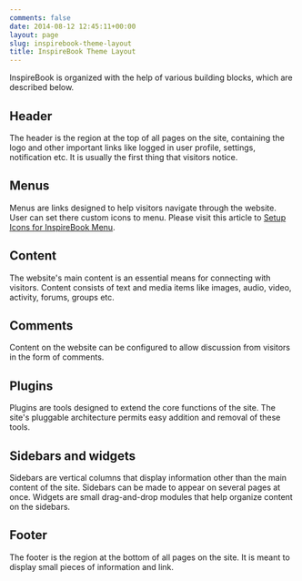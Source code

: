 ```yaml
---
comments: false
date: 2014-08-12 12:45:11+00:00
layout: page
slug: inspirebook-theme-layout
title: InspireBook Theme Layout
---
```


InspireBook is organized with the help of various building blocks, which are described below.


## Header


The header is the region at the top of all pages on the site, containing the logo and other important links like logged in user profile, settings, notification etc. It is usually the first thing that visitors notice.


## Menus


Menus are links designed to help visitors navigate through the website. User can set there custom icons to menu. Please visit this article to [Setup Icons for InspireBook Menu](https://rtcamp.com/docs/inspirebook/setup-icons-inspirebook-menu/).


## Content


The website's main content is an essential means for connecting with visitors. Content consists of text and media items like images, audio, video, activity, forums, groups etc.


## Comments


Content on the website can be configured to allow discussion from visitors in the form of comments.


## Plugins


Plugins are tools designed to extend the core functions of the site. The site's pluggable architecture permits easy addition and removal of these tools.


## Sidebars and widgets


Sidebars are vertical columns that display information other than the main content of the site. Sidebars can be made to appear on several pages at once. Widgets are small drag-and-drop modules that help organize content on the sidebars.


## Footer


The footer is the region at the bottom of all pages on the site. It is meant to display small pieces of information and link.
